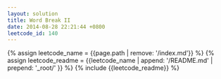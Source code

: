 ```yaml
---
layout: solution
title: Word Break II
date: 2014-08-28 22:21:44 +0800
leetcode_id: 140
---
```

{% assign leetcode_name = {{page.path | remove: '/index.md'}}  %}
{% assign leetcode_readme = {{leetcode_name | append: '/README.md' | prepend: '_root/' }}  %}
{% include {{leetcode_readme}} %}
